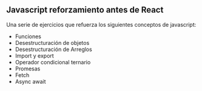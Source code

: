 ## Javascript reforzamiento antes de React

Una serie de ejercicios que refuerza los siguientes conceptos de javascript:

- Funciones
- Desestructuración de objetos
- Desestructuración de Arreglos
- Import y export
- Operador condicional ternario
- Promesas
- Fetch
- Async await
